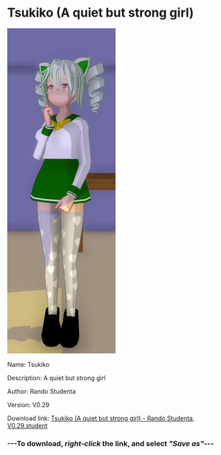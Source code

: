 # Tsukiko (A quiet but strong girl)

<img src = "https://raw.githubusercontent.com/Arbiter1223/Daigaku-Gurashi-Custom-Students/master/Students/Files/Tsukiko%20(A%20quiet%20but%20strong%20girl).png">

Name: Tsukiko

Description: A quiet but strong girl

Author: Rando Studenta

Version: V0.29

Download link: <a href="https://raw.githubusercontent.com/Arbiter1223/Daigaku-Gurashi-Custom-Students/master/Students/Files/Tsukiko%20(A%20quiet%20but%20strong%20girl)%20-%20Rando%20Studenta%2C%20V0.29.student">Tsukiko (A quiet but strong girl) - Rando Studenta, V0.29.student</a>

### ---**To download, _right-click_ the link, and select _"Save as"_**---
